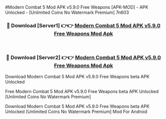 #Modern Combat 5 Mod APK v5.9.0 Free Weapons [APK-MOD] - APK Unlocked - [Unlimited Coins No Watermark Premium] 7n603



<div align="center">

<h3>🔴 Download [Server1] 👉👉 <a href="https://momento.my/?title=Modern_Combat_5_Mod_APK_v5.9.0_Free_Weapons">Modern Combat 5 Mod APK v5.9.0 Free Weapons Mod Apk</a></h3><br>

<h3>🔴 Download [Server2] 👉👉 <a href="https://momento.my/?title=Modern_Combat_5_Mod_APK_v5.9.0_Free_Weapons">Modern Combat 5 Mod APK v5.9.0 Free Weapons Mod Apk</a></h3>
</div>



Download Modern Combat 5 Mod APK v5.9.0 Free Weapons beta APK Unlocked

Free Modern Combat 5 Mod APK v5.9.0 Free Weapons beta APK Unlocked [Unlimited Coins No Watermark Premium]

Download Modern Combat 5 Mod APK v5.9.0 Free Weapons beta APK Unlocked [Unlimited Coins No Watermark Premium] Mod For Android
